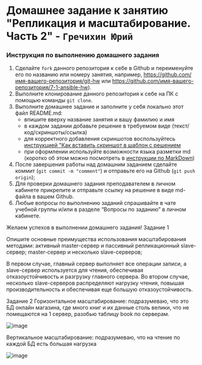 # Домашнее задание к занятию "Репликация и масштабирование. Часть 2" - `Гречихин Юрий`


### Инструкция по выполнению домашнего задания

   1. Сделайте `fork` данного репозитория к себе в Github и переименуйте его по названию или номеру занятия, например, https://github.com/имя-вашего-репозитория/git-hw или  https://github.com/имя-вашего-репозитория/7-1-ansible-hw).
   2. Выполните клонирование данного репозитория к себе на ПК с помощью команды `git clone`.
   3. Выполните домашнее задание и заполните у себя локально этот файл README.md:
      - впишите вверху название занятия и вашу фамилию и имя
      - в каждом задании добавьте решение в требуемом виде (текст/код/скриншоты/ссылка)
      - для корректного добавления скриншотов воспользуйтесь [инструкцией "Как вставить скриншот в шаблон с решением](https://github.com/netology-code/sys-pattern-homework/blob/main/screen-instruction.md)
      - при оформлении используйте возможности языка разметки md (коротко об этом можно посмотреть в [инструкции  по MarkDown](https://github.com/netology-code/sys-pattern-homework/blob/main/md-instruction.md))
   4. После завершения работы над домашним заданием сделайте коммит (`git commit -m "comment"`) и отправьте его на Github (`git push origin`);
   5. Для проверки домашнего задания преподавателем в личном кабинете прикрепите и отправьте ссылку на решение в виде md-файла в вашем Github.
   6. Любые вопросы по выполнению заданий спрашивайте в чате учебной группы и/или в разделе “Вопросы по заданию” в личном кабинете.
   
Желаем успехов в выполнении домашнего задания!
Задание 1

Опишите основные преимущества использования масштабирования методами: активный master-сервер и пассивный репликационный slave-сервер; master-сервер и несколько slave-серверов;


В первом случае, главный сервер выполняет все операции записи, а slave-сервер используется для чтения, обеспечивая отказоустойчивость и разгрузку главного сервера. Во втором случае, несколько slave-серверов распределяют нагрузку чтения, повышая производительность и обеспечивая еще большую отказоустойчивость.

Задание 2
Горизонтальное масштабирование: подразумеваю, что это БД онлайн магазина, где много книг и их данные столь велики, что не помещаются на 1 сервер, разобью таблицу book по серверам.

![image](https://github.com/user-attachments/assets/69baec44-fbb0-4000-aae8-00c6de05ad21)

Вертикальное масштабирование: подразумеваю, что на чтение по каждой БД есть  большая нагрузка

![image](https://github.com/user-attachments/assets/b425925a-c7e2-4ad0-81e3-ae38a9a7b53e)












